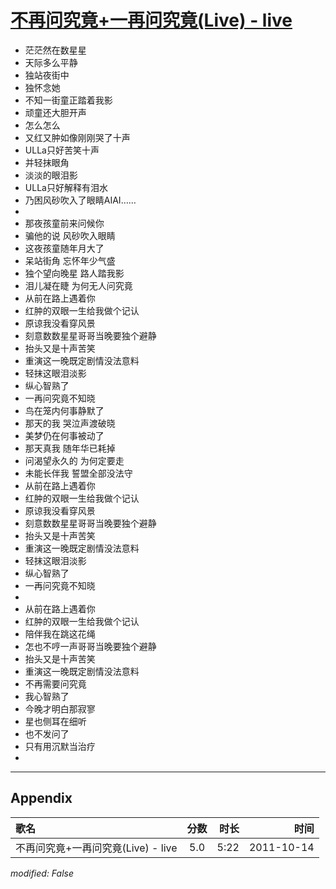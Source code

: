 # [不再问究竟+一再问究竟(Live) - live](https://music.163.com/song?id=64191)

* 茫茫然在数星星
* 天际多么平静
* 独站夜街中
* 独怀念她
* 不知一街童正踏着我影
* 顽童还大胆开声
* 怎么怎么
* 又红又肿如像刚刚哭了十声
* ULLa只好苦笑十声
* 并轻抹眼角
* 淡淡的眼泪影
* ULLa只好解释有泪水
* 乃困风砂吹入了眼睛AIAI……
* 
* 那夜孩童前来问候你
* 骗他的说 风砂吹入眼睛
* 这夜孩童随年月大了
* 呆站街角 忘怀年少气盛
* 独个望向晚星 路人踏我影
* 泪儿凝在睫 为何无人问究竟
* 从前在路上遇着你
* 红肿的双眼一生给我做个记认
* 原谅我没看穿风景
* 刻意数数星星哥哥当晚要独个避静
* 抬头又是十声苦笑
* 重演这一晚既定剧情没法意料
* 轻抹这眼泪淡影
* 纵心智熟了
* 一再问究竟不知晓
* 鸟在笼内何事静默了
* 那天的我 哭泣声渡破晓
* 美梦仍在何事被动了
* 那天真我 随年华已耗掉
* 问渴望永久的 为何定要走
* 未能长伴我 誓盟全部没法守
* 从前在路上遇着你
* 红肿的双眼一生给我做个记认
* 原谅我没看穿风景
* 刻意数数星星哥哥当晚要独个避静
* 抬头又是十声苦笑
* 重演这一晚既定剧情没法意料
* 轻抹这眼泪淡影
* 纵心智熟了
* 一再问究竟不知晓
* 
* 从前在路上遇着你
* 红肿的双眼一生给我做个记认
* 陪伴我在跳这花绳
* 怎也不哼一声哥哥当晚要独个避静
* 抬头又是十声苦笑
* 重演这一晚既定剧情没法意料
* 不再需要问究竟
* 我心智熟了
* 今晚才明白那寂寥
* 星也侧耳在细听
* 也不发问了
* 只有用沉默当治疗
* 


---

## Appendix

|歌名|分数|时长|时间|
|:---|:---:|---:|---:|
|不再问究竟+一再问究竟(Live) - live|5.0|5:22|2011-10-14

*modified: False*